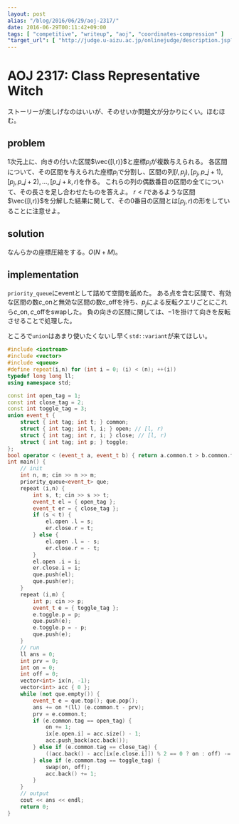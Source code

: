```yaml
---
layout: post
alias: "/blog/2016/06/29/aoj-2317/"
date: 2016-06-29T00:11:42+09:00
tags: [ "competitive", "writeup", "aoj", "coordinates-compression" ]
"target_url": [ "http://judge.u-aizu.ac.jp/onlinejudge/description.jsp?id=2317" ]
---
```


# AOJ 2317: Class Representative Witch

ストーリーが楽しげなのはいいが、そのせいか問題文が分かりにくい。ほむほむ。

## problem

$1$次元上に、向きの付いた区間$\vec{[l,r)}$と座標$p_i$が複数与えられる。
各区間について、その区間を与えられた座標$p_i$で分割し、区間の列$[l,p_j), [p_j,p\_{j+1}), [p_j,p\_{j+2}), \dots, [p\_{j+k},r)$を作る。
これらの列の偶数番目の区間の全てについて、その長さを足し合わせたものを答えよ。
$r \lt l$であるような区間$\vec{[l,r)}$を分解した結果に関して、その$0$番目の区間とは$[p_j,r)$の形をしていることに注意せよ。

## solution

なんらかの座標圧縮をする。$O(N+M)$。

## implementation

`priority_queue`にeventとして詰めて空間を舐めた。
ある点を含む区間で、有効な区間の数$c\_\mathrm{on}$と無効な区間の数$c\_\mathrm{off}$を持ち、$p_j$による反転クエリごとにこれら$c\_\mathrm{on},c\_\mathrm{off}$をswapした。
負の向きの区間に関しては、$-1$を掛けて向きを反転させることで処理した。

ところで`union`はあまり使いたくないし早く`std::variant`が来てほしい。

``` c++
#include <iostream>
#include <vector>
#include <queue>
#define repeat(i,n) for (int i = 0; (i) < (n); ++(i))
typedef long long ll;
using namespace std;

const int open_tag = 1;
const int close_tag = 2;
const int toggle_tag = 3;
union event_t {
    struct { int tag; int t; } common;
    struct { int tag; int l, i; } open; // [l, r)
    struct { int tag; int r, i; } close; // [l, r)
    struct { int tag; int p; } toggle;
};
bool operator < (event_t a, event_t b) { return a.common.t > b.common.t; } // weak struct ordering
int main() {
    // init
    int n, m; cin >> n >> m;
    priority_queue<event_t> que;
    repeat (i,n) {
        int s, t; cin >> s >> t;
        event_t el = { open_tag };
        event_t er = { close_tag };
        if (s < t) {
            el.open .l = s;
            er.close.r = t;
        } else {
            el.open .l = - s;
            er.close.r = - t;
        }
        el.open .i = i;
        er.close.i = i;
        que.push(el);
        que.push(er);
    }
    repeat (i,m) {
        int p; cin >> p;
        event_t e = { toggle_tag };
        e.toggle.p = p;
        que.push(e);
        e.toggle.p = - p;
        que.push(e);
    }
    // run
    ll ans = 0;
    int prv = 0;
    int on = 0;
    int off = 0;
    vector<int> ix(n, -1);
    vector<int> acc { 0 };
    while (not que.empty()) {
        event_t e = que.top(); que.pop();
        ans += on *(ll) (e.common.t - prv);
        prv = e.common.t;
        if (e.common.tag == open_tag) {
            on += 1;
            ix[e.open.i] = acc.size() - 1;
            acc.push_back(acc.back());
        } else if (e.common.tag == close_tag) {
            ((acc.back() - acc[ix[e.close.i]]) % 2 == 0 ? on : off) -= 1;
        } else if (e.common.tag == toggle_tag) {
            swap(on, off);
            acc.back() += 1;
        }
    }
    // output
    cout << ans << endl;
    return 0;
}
```
